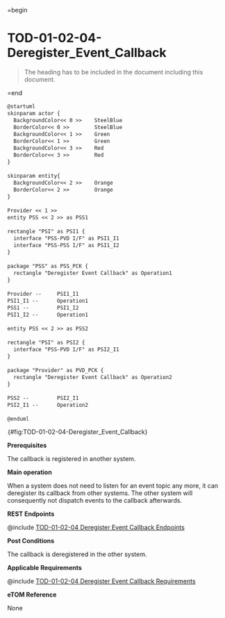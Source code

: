 =begin

# TOD-01-02-04-Deregister_Event_Callback

> The heading has to be included in the document including this document.

=end

```plantuml
@startuml
skinparam actor {
  BackgroundColor<< 0 >> 	SteelBlue
  BorderColor<< 0 >> 		SteelBlue
  BackgroundColor<< 1 >> 	Green
  BorderColor<< 1 >> 		Green
  BackgroundColor<< 3 >> 	Red
  BorderColor<< 3 >> 		Red
}

skinparam entity{
  BackgroundColor<< 2 >> 	Orange
  BorderColor<< 2 >> 		Orange
}

Provider << 1 >>
entity PSS << 2 >> as PSS1

rectangle "PSI" as PSI1 {
  interface "PSS-PVD I/F" as PSI1_I1
  interface "PSS-PSS I/F" as PSI1_I2
}

package "PSS" as PSS_PCK {
  rectangle "Deregister Event Callback" as Operation1
}

Provider --	    PSI1_I1
PSI1_I1 --      Operation1
PSS1 --         PSI1_I2
PSI1_I2 --      Operation1

entity PSS << 2 >> as PSS2

rectangle "PSI" as PSI2 {
  interface "PSS-PVD I/F" as PSI2_I1
}

package "Provider" as PVD_PCK {
  rectangle "Deregister Event Callback" as Operation2
}

PSS2 --         PSI2_I1
PSI2_I1 --      Operation2

@enduml

```

![TOD-01-02-04: Deregister Event Callback](../../common/pixel.png){#fig:TOD-01-02-04-Deregister_Event_Callback}

**Prerequisites**

The callback is registered in another system.

**Main operation**

When a system does not need to listen for an event topic any more, it can deregister its callback from other systems.
The other system will consequently not dispatch events to the callback afterwards.

**REST Endpoints**

@include [TOD-01-02-04 Deregister Event Callback Endpoints](endpoints/TOD-01-02-04-Deregister_Event_Callback-endpoints.md)

**Post Conditions**

The callback is deregistered in the other system.

**Applicable Requirements**

@include [TOD-01-02-04 Deregister Event Callback Requirements](requirements/TOD-01-02-04-Deregister_Event_Callback-requirements.md)

**eTOM Reference**

None
